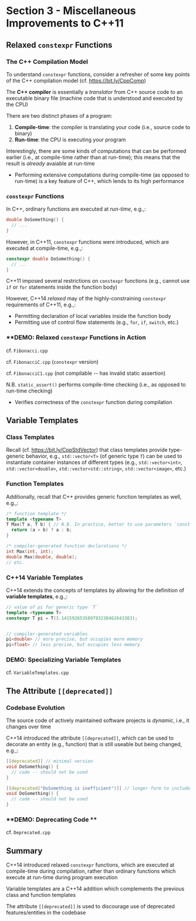 # Section 3 - Miscellaneous Improvements to C++11

## Relaxed `constexpr` Functions

### The C++ Compilation Model

To understand `constexpr` functions, consider a refresher of some key points of the C++ compilation model (cf. https://bit.ly/CppComp)

The **C++ compiler** is essentially a *translator* from C++ source code to an executable binary file (machine code that is understood and executed by the CPU)

There are two distinct phases of a program:
  1. **Compile-time**: the compiler is translating your code (i.e., source code to binary)
  2. **Run-time**: the CPU is executing your program

Interestingly, there are some kinds of computations that can be performed earlier (i.e., at compile-time rather than at run-time); this means that the result is *already* avaiable at run-time
  * Performing extensive computations during compile-time (as opposed to run-time) is a key feature of C++, which lends to its high performance

### `constexpr` Functions

In C++, ordinary functions are executed at *run-time*, e.g.,:
```cpp
double DoSomething() {
  // ...
}
```

However, in C++11, `constexpr` functions were introduced, which are executed at compile-time, e.g.,:
```cpp
constexpr double DoSomething() {
  // ...
}
```

C++11 imposed several restrictions on `constexpr` functions (e.g., cannot use `if` or `for` statements inside the function body)

However, C++14 *relaxed* may of the highly-constraining `constexpr` requirements of C++11, e.g.,:
  * Permitting declaration of local variables inside the function body
  * Permitting use of control flow statements (e.g., `for`, `if`, `switch`, etc.)

### **DEMO: Relaxed `constexpr` Functions in Action

cf. `Fibonacci.cpp`

cf. `FibonacciC.cpp` (`constexpr` version)

cf. `FibonacciC1.cpp` (not compilable -- has invalid static assertion)

N.B. `static_assert()` performs compile-time checking (i.e., as opposed to run-time checking)
  * Verifies correctness of the `constexpr` function during compilation

## Variable Templates

### Class Templates

Recall (cf. https://bit.ly/CppStdVector) that class templates provide type-generic behavior, e.g., `std::vector<T>` (of generic type `T`) can be used to instantiate container instances of different types (e.g., `std::vector<int>`, `std::vector<double>`, `std::vector<std::string>`, `std::vector<image>`, etc.)

### Function Templates

Additionally, recall that C++ provides generic function templates as well, e.g.,:
```cpp
/* function template */
template <typename T>
T Max(T a, T b) { // N.B. In practice, better to use parameters `const T& a` and `const T& b` for performance
  return (a > b) ? a : b;
}

/* compiler-generated function declarations */
int Max(int, int);
double Max(double, double);
// etc.
```

### C++14 Variable Templates

C++14 extends the concepts of templates by allowing for the definition of **variable templates**, e.g.,:
```cpp
// value of pi for generic type `T`
template <typename T>
constexpr T pi = T(3.141592653589793238462643383);


// compiler-generated variables
pi<double> // more precise, but occupies more memory
pi<float> // less precise, but occupies less memory
```

### **DEMO: Specializing Variable Templates**

cf. `VariableTemplates.cpp`

## The Attribute `[[deprecated]]`

### Codebase Evolution

The source code of actively maintained software projects is *dynamic*, i.e., it changes over time

C++14 introduced the attribute `[[deprecated]]`, which can be used to decorate an entity (e.g., function) that is still useable but being changed, e.g.,:
```cpp
[[deprecated]] // minimal version 
void DoSomething() {
  // code -- should not be used
}

[[deprecated("DoSomething is inefficient")]] // longer form to include custom message describing reason for deprecating
void DoSomething() {
  // code -- should not be used
}
```

### **DEMO: Deprecating Code **

cf. `Deprecated.cpp`

## Summary

C++14 introduced relaxed `constexpr` functions, which are executed at compile-time during compilation, rather than ordinary functions which execute at run-time during program execution

Variable templates are a C++14 addition which complements the previous class and function templates

The attribute `[[deprecated]]` is used to discourage use of deprecated features/entities in the codebase










